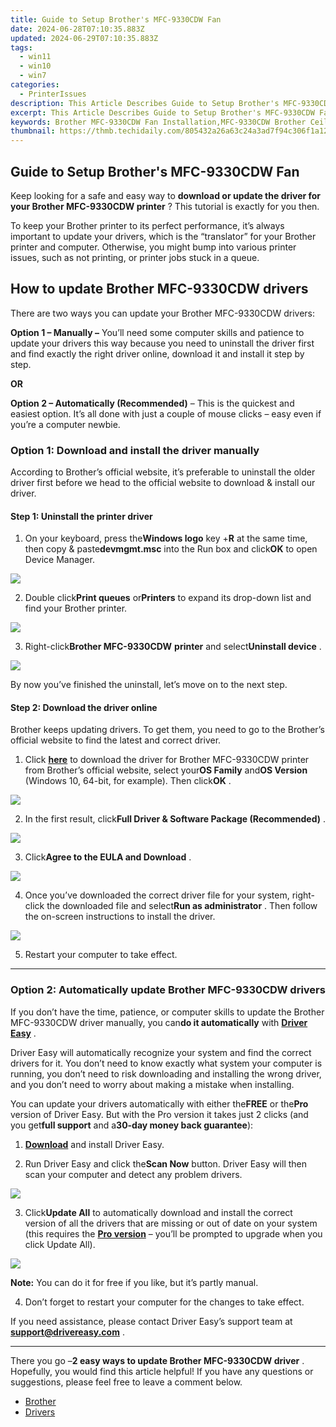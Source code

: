 ```yaml
---
title: Guide to Setup Brother's MFC-9330CDW Fan
date: 2024-06-28T07:10:35.883Z
updated: 2024-06-29T07:10:35.883Z
tags:
  - win11
  - win10
  - win7
categories:
  - PrinterIssues
description: This Article Describes Guide to Setup Brother's MFC-9330CDW Fan
excerpt: This Article Describes Guide to Setup Brother's MFC-9330CDW Fan
keywords: Brother MFC-9330CDW Fan Installation,MFC-9330CDW Brother Ceiling Fan Setup,Brother MFC-9330CDW Fan Manual,How to Setup Brother Ceiling Fan,Brother MFC-9330CDW Wiring Guide,Ceiling Fan Installation Brother Guide,Brother Fan Installation Tutorial
thumbnail: https://thmb.techidaily.com/805432a26a63c24a3ad7f94c306f1a1291a2364beb1c1710fc99d1f9d71ae26e.jpg
---
```


## Guide to Setup Brother's MFC-9330CDW Fan

 Keep looking for a safe and easy way to **download or update the driver for your Brother MFC-9330CDW printer** ? This tutorial is exactly for you then.

 To keep your Brother printer to its perfect performance, it’s always important to update your drivers, which is the “translator” for your Brother printer and computer. Otherwise, you might bump into various printer issues, such as not printing, or printer jobs stuck in a queue.

## How to update Brother MFC-9330CDW drivers

There are two ways you can update your Brother MFC-9330CDW drivers:

**Option 1 – Manually –** You’ll need some computer skills and patience to update your drivers this way because you need to uninstall the driver first and find exactly the right driver online, download it and install it step by step.

**OR**

**Option 2 – Automatically (Recommended)** – This is the quickest and easiest option. It’s all done with just a couple of mouse clicks – easy even if you’re a computer newbie.

### Option 1: Download and install the driver manually

 According to Brother’s official website, it’s preferable to uninstall the older driver first before we head to the official website to download & install our driver.

#### Step 1: Uninstall the printer driver

 1) On your keyboard, press the**Windows logo** key +**R** at the same time, then copy & paste**devmgmt.msc** into the Run box and click**OK** to open Device Manager.

![](https://images.drivereasy.com/wp-content/uploads/2019/10/image-116.png)

 2) Double click**Print queues** or**Printers** to expand its drop-down list and find your Brother printer.

![](https://images.drivereasy.com/wp-content/uploads/2019/10/image-118.png)

 3) Right-click**Brother MFC-9330CDW** **printer** and select**Uninstall device** .

![](https://images.drivereasy.com/wp-content/uploads/2019/10/image-119.png)

 By now you’ve finished the uninstall, let’s move on to the next step.

#### Step 2: Download the driver online

 Brother keeps updating drivers. To get them, you need to go to the Brother’s official website to find the latest and correct driver.

 1) Click [**here**](https://support.brother.com/g/b/downloadtop.aspx?c=us&lang=en&prod=mfc9330cdw%5Fus%5Feu%5Fas) to download the driver for Brother MFC-9330CDW printer from Brother’s official website, select your**OS Family** and**OS Version** (Windows 10, 64-bit, for example). Then click**OK** .

![](https://images.drivereasy.com/wp-content/uploads/2019/10/image-120.png)

 2) In the first result, click**Full Driver & Software Package (Recommended)** .

![](https://images.drivereasy.com/wp-content/uploads/2019/10/image-122.png)

 3) Click**Agree to the EULA and Download** .

![](https://images.drivereasy.com/wp-content/uploads/2019/10/Download.png)

 4) Once you’ve downloaded the correct driver file for your system, right-click the downloaded file and select**Run as administrator** . Then follow the on-screen instructions to install the driver.

![](https://images.drivereasy.com/wp-content/uploads/2019/10/image-127.png)

5) Restart your computer to take effect.

---

### Option 2: Automatically update Brother MFC-9330CDW drivers

 If you don’t have the time, patience, or computer skills to update the Brother MFC-9330CDW driver manually, you can**do it automatically** with **[Driver Easy](https://tools.techidaily.com/drivereasy/download/)**  .

 Driver Easy will automatically recognize your system and find the correct drivers for it. You don’t need to know exactly what system your computer is running, you don’t need to risk downloading and installing the wrong driver, and you don’t need to worry about making a mistake when installing.

 You can update your drivers automatically with either the**FREE** or the**Pro** version of Driver Easy. But with the Pro version it takes just 2 clicks (and you get**full support** and a**30-day money back guarantee**):

 1) **[Download](https://tools.techidaily.com/drivereasy/download/)**  and install Driver Easy.

 2) Run Driver Easy and click the**Scan Now** button. Driver Easy will then scan your computer and detect any problem drivers.

![](https://images.drivereasy.com/wp-content/uploads/2019/10/2019-09-24_10-03-23-3.png)

 3) Click**Update All** to automatically download and install the correct version of all the drivers that are missing or out of date on your system (this requires the **[Pro version](https://tools.techidaily.com/drivereasy/download/)**  – you’ll be prompted to upgrade when you click Update All).

![](https://images.drivereasy.com/wp-content/uploads/2019/10/image-126.png)

**Note:** You can do it for free if you like, but it’s partly manual.

 4) Don’t forget to restart your computer for the changes to take effect.

 If you need assistance, please contact Driver Easy’s support team at **[support@drivereasy.com](mailto:support@drivereasy.com)**  .

---

 There you go –**2 easy ways to update Brother MFC-9330CDW driver** . Hopefully, you would find this article helpful! If you have any questions or suggestions, please feel free to leave a comment below.

* [Brother](https://tools.techidaily.com/drivereasy/download/)
* [Drivers](https://tools.techidaily.com/drivereasy/download/)

<ins class="adsbygoogle"
     style="display:block"
     data-ad-format="autorelaxed"
     data-ad-client="ca-pub-7571918770474297"
     data-ad-slot="1223367746"></ins>



<ins class="adsbygoogle"
     style="display:block"
     data-ad-client="ca-pub-7571918770474297"
     data-ad-slot="8358498916"
     data-ad-format="auto"
     data-full-width-responsive="true"></ins>



